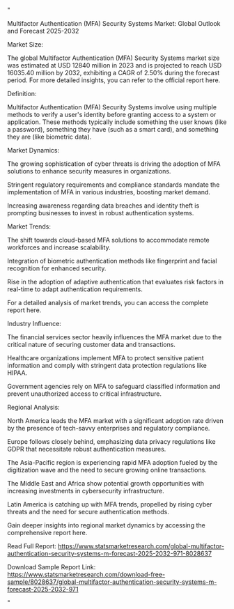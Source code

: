 "

Multifactor Authentication (MFA) Security Systems Market: Global Outlook and Forecast 2025-2032

Market Size:

The global Multifactor Authentication (MFA) Security Systems market size was estimated at USD 12840 million in 2023 and is projected to reach USD 16035.40 million by 2032, exhibiting a CAGR of 2.50% during the forecast period. For more detailed insights, you can refer to the official report here.

Definition:

Multifactor Authentication (MFA) Security Systems involve using multiple methods to verify a user's identity before granting access to a system or application. These methods typically include something the user knows (like a password), something they have (such as a smart card), and something they are (like biometric data).

Market Dynamics:

The growing sophistication of cyber threats is driving the adoption of MFA solutions to enhance security measures in organizations.

Stringent regulatory requirements and compliance standards mandate the implementation of MFA in various industries, boosting market demand.

Increasing awareness regarding data breaches and identity theft is prompting businesses to invest in robust authentication systems.

Market Trends:

The shift towards cloud-based MFA solutions to accommodate remote workforces and increase scalability.

Integration of biometric authentication methods like fingerprint and facial recognition for enhanced security.

Rise in the adoption of adaptive authentication that evaluates risk factors in real-time to adapt authentication requirements.

For a detailed analysis of market trends, you can access the complete report here.

Industry Influence:

The financial services sector heavily influences the MFA market due to the critical nature of securing customer data and transactions.

Healthcare organizations implement MFA to protect sensitive patient information and comply with stringent data protection regulations like HIPAA.

Government agencies rely on MFA to safeguard classified information and prevent unauthorized access to critical infrastructure.

Regional Analysis:

North America leads the MFA market with a significant adoption rate driven by the presence of tech-savvy enterprises and regulatory compliance.

Europe follows closely behind, emphasizing data privacy regulations like GDPR that necessitate robust authentication measures.

The Asia-Pacific region is experiencing rapid MFA adoption fueled by the digitization wave and the need to secure growing online transactions.

The Middle East and Africa show potential growth opportunities with increasing investments in cybersecurity infrastructure.

Latin America is catching up with MFA trends, propelled by rising cyber threats and the need for secure authentication methods.

Gain deeper insights into regional market dynamics by accessing the comprehensive report here.

Read Full Report: https://www.statsmarketresearch.com/global-multifactor-authentication-security-systems-m-forecast-2025-2032-971-8028637

Download Sample Report Link: https://www.statsmarketresearch.com/download-free-sample/8028637/global-multifactor-authentication-security-systems-m-forecast-2025-2032-971

"
